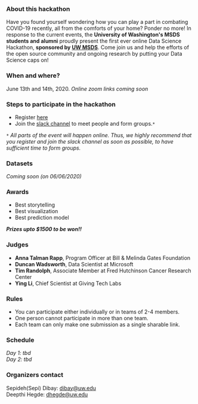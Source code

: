 ### About this hackathon

Have you found yourself wondering how you can play a part in combating COVID-19 recently, all from the comforts of your home? Ponder no more! In response to the current events, the **University of Washington's MSDS students and alumni** proudly present the first ever online Data Science Hackathon, **sponsored by [UW MSDS](https://www.washington.edu/datasciencemasters/)**. Come join us and help the efforts of the open source community and ongoing research by putting your Data Science caps on!

### When and where? 
June 13th and 14th, 2020.
*Online zoom links coming soon*

### Steps to participate in the hackathon

- Register [here](https://docs.google.com/forms/d/e/1FAIpQLSefB4qKEO6NkoqK--p3shr2PymNue3IfpLIR-e7ahVRXgrFng/viewform)
- Join the [slack channel](https://join.slack.com/t/covid19online-jv13298/shared_invite/zt-dmnm7yv8-weycz5JK5gvlQQ9fLB6oAQ) to meet people and form groups.`*` 

`*` *All parts of the event will happen online. Thus, we highly recommend that you register and join the slack channel as soon as possible, to have sufficient time to form groups.* 

### Datasets
*Coming soon (on 06/06/2020)*

### Awards

- Best storytelling
- Best visualization 
- Best prediction model

**_Prizes upto $1500 to be won!!_**

### Judges

- **Anna Talman Rapp**, Program Officer at Bill & Melinda Gates Foundation
- **Duncan Wadsworth**, Data Scientist at Microsoft
- **Tim Randolph**, Associate Member at Fred Hutchinson Cancer Research Center 
- **Ying Li**, Chief Scientist at Giving Tech Labs

### Rules

- You can participate either individually or in teams of 2-4 members. 
- One person cannot participate in more than one team.
- Each team can only make one submission as a single sharable link.

### Schedule

*Day 1: tbd <br/>
Day 2: tbd*


### Organizers contact 

Sepideh(Sepi) Dibay: dibay@uw.edu <br/>
Deepthi Hegde: dhegde@uw.edu
